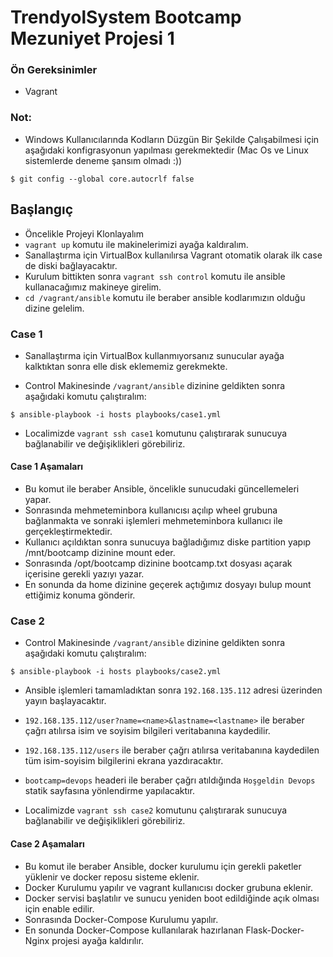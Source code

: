 # TrendyolSystem Bootcamp Mezuniyet Projesi 1


### Ön Gereksinimler
* Vagrant


### Not:
* Windows Kullanıcılarında Kodların Düzgün Bir Şekilde Çalışabilmesi için aşağıdaki konfigrasyonun yapılması gerekmektedir (Mac Os ve Linux sistemlerde deneme şansım olmadı :))
```
$ git config --global core.autocrlf false
```


## Başlangıç
* Öncelikle Projeyi Klonlayalım
* `vagrant up` komutu ile makinelerimizi ayağa kaldıralım.
* Sanallaştırma için VirtualBox kullanılırsa Vagrant otomatik olarak ilk case de diski bağlayacaktır.
* Kurulum bittikten sonra `vagrant ssh control` komutu ile ansible kullanacağımız makineye girelim.
* `cd /vagrant/ansible` komutu ile beraber ansible kodlarımızın olduğu dizine gelelim.


### Case 1
* Sanallaştırma için VirtualBox kullanmıyorsanız sunucular ayağa kalktıktan sonra elle disk eklememiz gerekmekte.

* Control Makinesinde `/vagrant/ansible` dizinine geldikten sonra aşağıdaki komutu çalıştıralım:
```
$ ansible-playbook -i hosts playbooks/case1.yml
```

* Localimizde `vagrant ssh case1` komutunu çalıştırarak sunucuya bağlanabilir ve değişiklikleri görebiliriz.

#### Case 1 Aşamaları
* Bu komut ile beraber Ansible, öncelikle sunucudaki güncellemeleri yapar.
* Sonrasında mehmeteminbora kullanıcısı açılıp wheel grubuna bağlanmakta ve sonraki işlemleri mehmeteminbora kullanıcı ile gerçekleştirmektedir.
* Kullanıcı açıldıktan sonra sunucuya bağladığımız diske partition yapıp /mnt/bootcamp dizinine mount eder.
* Sonrasında /opt/bootcamp dizinine bootcamp.txt dosyası açarak içerisine gerekli yazıyı yazar.
* En sonunda da home dizinine geçerek açtığımız dosyayı bulup mount ettiğimiz konuma gönderir. 

### Case 2

* Control Makinesinde `/vagrant/ansible` dizinine geldikten sonra aşağıdaki komutu çalıştıralım:
```
$ ansible-playbook -i hosts playbooks/case2.yml
```

* Ansible işlemleri tamamladıktan sonra `192.168.135.112` adresi üzerinden yayın başlayacaktır.

* `192.168.135.112/user?name=<name>&lastname=<lastname>` ile beraber çağrı atılırsa isim ve soyisim bilgileri veritabanına kaydedilir.

* `192.168.135.112/users` ile beraber çağrı atılırsa veritabanına kaydedilen tüm isim-soyisim bilgilerini ekrana yazdıracaktır.

* `bootcamp=devops` headeri ile beraber çağrı atıldığında `Hoşgeldin Devops` statik sayfasına yönlendirme yapılacaktır.

* Localimizde `vagrant ssh case2` komutunu çalıştırarak sunucuya bağlanabilir ve değişiklikleri görebiliriz.

#### Case 2 Aşamaları

* Bu komut ile beraber Ansible, docker kurulumu için gerekli paketler yüklenir ve docker reposu sisteme eklenir.
* Docker Kurulumu yapılır ve vagrant kullanıcısı docker grubuna eklenir.
* Docker servisi başlatılır ve sunucu yeniden boot edildiğinde açık olması için enable edilir.
* Sonrasında Docker-Compose Kurulumu yapılır.
* En sonunda Docker-Compose kullanılarak hazırlanan Flask-Docker-Nginx projesi ayağa kaldırılır.
